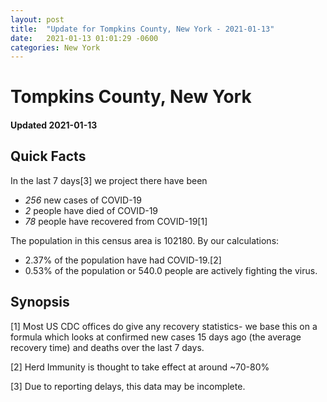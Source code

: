 ```yaml
---
layout: post
title:  "Update for Tompkins County, New York - 2021-01-13"
date:   2021-01-13 01:01:29 -0600
categories: New York
---
```


# Tompkins County, New York
#### Updated 2021-01-13

## Quick Facts

In the last 7 days[3] we project there have been
- *256* new cases of COVID-19
- *2* people have died of COVID-19
- *78* people have recovered from COVID-19[1]

The population in this census area is 102180. By our calculations:
- 2.37% of the population have had COVID-19.[2]
- 0.53% of the population or 540.0 people are actively fighting the virus.

## Synopsis




[1] Most US CDC offices do give any recovery statistics- we base this on a formula which looks at confirmed new cases
15 days ago (the average recovery time) and deaths over the last 7 days.

[2] Herd Immunity is thought to take effect at around ~70-80%

[3] Due to reporting delays, this data may be incomplete.
 
    